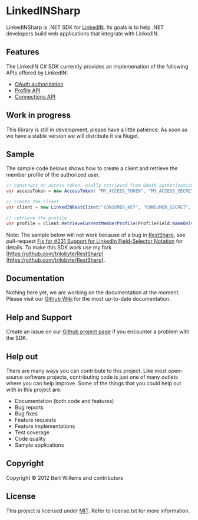 LinkedINSharp
=============

LinkedINSharp is .NET SDK for [LinkedIN](http://www.linkedin.com/). Its goals is to help .NET developers build web applications that integrate with LinkedIN.

## Features

The LinkedIN C# SDK currently provides an implemenation of the following APIs offered by LinkedIN:

* [OAuth authorization](https://developer.linkedin.com/documents/authentication)
* [Profile API](https://developer.linkedin.com/documents/profile-api)
* [Connections API](https://developer.linkedin.com/documents/connections-api)

## Work in progress

This library is still in development, please have a little patience. As soon as we have a stable version we will distribute it via Nuget.

## Sample

The sample code belows shows how to create a client and retrieve the member profile of the authorized user.

```csharp
// construct an access token, usally retrieved from OAuth authorization
var accessToken = new AccessToken( "MY_ACCESS_TOKEN", "MY_ACCESS_SECRET" );

// create the client
var client = new LinkedINRestClient("CONSUMER_KEY", "CONSUMER_SECRET", accessToken);

// retrieve the profile
var profile = client.RetrieveCurrentMemberProfile(ProfileField.NameOnly);
```

Note: The sample below will not work because of a bug in [RestSharp](https://github.com/restsharp/RestSharp), see pull-request [Fix for #231 Support for LinkedIn Field-Selector Notation](https://github.com/restsharp/RestSharp/pull/250) for details. To make this SDK work use my fork [https://github.com/trilobyte/RestSharp](https://github.com/trilobyte/RestSharp).

## Documentation

Nothing here yet, we are working on the documentation at the moment. Please visit our [Github Wiki](https://github.com/trilobyte/LinkedINSharp/wiki) for the most up-to-date documentation.

## Help and Support

Create an issue on our [Github project page](https://github.com/trilobyte/LinkedINSharp/issues) if you encounter a problem with the SDK.

## Help out

There are many ways you can contribute to this project. Like most open-source software projects, contributing code is just one of many outlets where you can help improve. Some of the things that you could help out with in this project are:

* Documentation (both code and features)
* Bug reports
* Bug fixes
* Feature requests
* Feature implementations
* Test coverage
* Code quality
* Sample applications

## Copyright

Copyright © 2012 Bert Willems and contributors

## License

This project is licensed under [MIT](http://www.opensource.org/licenses/mit-license.php "Read more about the MIT license form"). Refer to license.txt for more information.